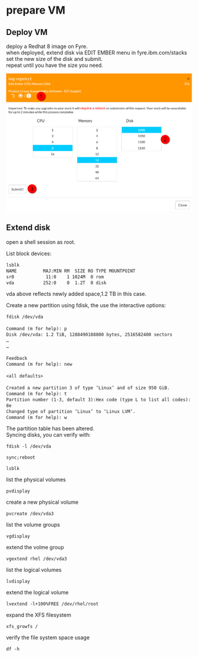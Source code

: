 # prepare VM

## Deploy VM
deploy a Redhat 8 image on Fyre.  
when deployed, extend disk via EDIT EMBER menu in fyre.ibm.com/stacks  
set the new size of the disk and submit.  
repeat until you have the size you need.

![Screenshot of a vm resources to edit](assets/images/vm-extend-disk.png)

## Extend disk

open a shell session as root.

List block devices:
```
lsblk
NAME          MAJ:MIN RM  SIZE RO TYPE MOUNTPOINT
sr0            11:0    1 1024M  0 rom
vda           252:0    0  1.2T  0 disk
```
vda above reflects newly added space,1.2 TB in this case.

Create a new partition using fdisk, the use the interactive options:
```
fdisk /dev/vda

Command (m for help): p
Disk /dev/vda: 1.2 TiB, 1288490188800 bytes, 2516582400 sectors
…
…

Feedback
Command (m for help): new

<all defaults>

Created a new partition 3 of type ‘Linux’ and of size 950 GiB.
Command (m for help): t
Partition number (1-3, default 3):Hex code (type L to list all codes): 8e
Changed type of partition ‘Linux’ to ‘Linux LVM’.
Command (m for help): w
```
The partition table has been altered.  
Syncing disks, you can verify with:
```
fdisk -l /dev/vda
```
```
sync;reboot
```


```
lsblk
```

list the physical volumes
```
pvdisplay
```

create a new physical volume
```
pvcreate /dev/vda3
```

list the volume groups
```
vgdisplay
```

extend the volme group
```
vgextend rhel /dev/vda3
```

list the logical volumes
```
lvdisplay
```

extend the logical volume
```
lvextend -l+100%FREE /dev/rhel/root
```

expand the XFS filesystem

```
xfs_growfs /
```

verify the file system space usage
```
df -h
```
